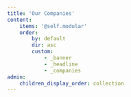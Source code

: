 ```yaml
---
title: 'Our Companies'
content:
    items: '@self.modular'
    order:
        by: default
        dir: asc
        custom:
            - _banner
            - _headline
            - _companies
admin:
    children_display_order: collection
---
```


